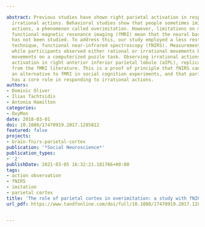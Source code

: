 ---
abstract: Previous studies have shown right parietal activation in response to observing
  irrational actions. Behavioral studies show that people sometimes imitate irrational
  actions, a phenomenon called overimitation. However, limitations on movement in
  functional magnetic resonance imaging (fMRI) mean that the neural basis of overimitation
  has not been studied. To address this, our study employed a less restrictive neuroimaging
  technique, functional near-infrared spectroscopy (fNIRS). Measurements were taken
  while participants observed either rational or irrational movements before performing
  movements on a computerized puzzle task. Observing irrational actions produced greater
  activation in right anterior inferior parietal lobule (aIPL), replicating results
  from the fMRI literature. This is a proof of principle that fNIRS can be used as
  an alternative to fMRI in social cognition experiments, and that parietal cortex
  has a core role in responding to irrational actions.
authors:
- Dominic Oliver
- Ilias Tachtsidis
- Antonia Hamilton
categories:
- OxyMon
date: 2018-03-01
doi: 10.1080/17470919.2017.1285812
featured: false
projects:
- brain-fnirs-parietal-cortex
publication: '*Social Neuroscience*'
publication_types:
- '2'
publishDate: 2021-03-05 16:32:21.181766+00:00
tags:
- action observation
- fNIRS
- imitation
- parietal cortex
title: 'The role of parietal cortex in overimitation: a study with fNIRS'
url_pdf: https://www.tandfonline.com/doi/full/10.1080/17470919.2017.1285812

---
